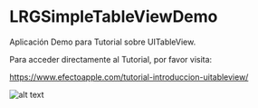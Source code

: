 # LRGSimpleTableViewDemo

Aplicación Demo para Tutorial sobre UITableView.

Para acceder directamente al Tutorial, por favor visita:

https://www.efectoapple.com/tutorial-introduccion-uitableview/

![alt text](https://raw.githubusercontent.com/luisrollongordo/LRGSimpleTableViewDemo/1.png)
